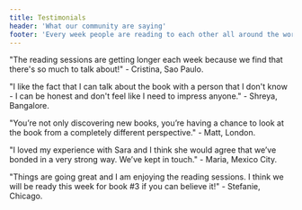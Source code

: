 ```yaml
---
title: Testimonials
header: 'What our community are saying'
footer: 'Every week people are reading to each other all around the world.'
---
```


"The reading sessions are getting longer each week because we find that there's so much to talk about!" - Cristina, Sao Paulo.

"I like the fact that I can talk about the book with a person that I don't know - I can be honest and don't feel like I need to impress anyone." - Shreya, Bangalore.

"You’re not only discovering new books, you’re having a chance to look at the book from a completely different perspective." - Matt, London.

"I loved my experience with Sara and I think she would agree that we’ve bonded in a very strong way. We’ve kept in touch." - Maria, Mexico City.

"Things are going great and I am enjoying the reading sessions. I think we will be ready this week for book #3 if you can believe it!" - Stefanie, Chicago.
